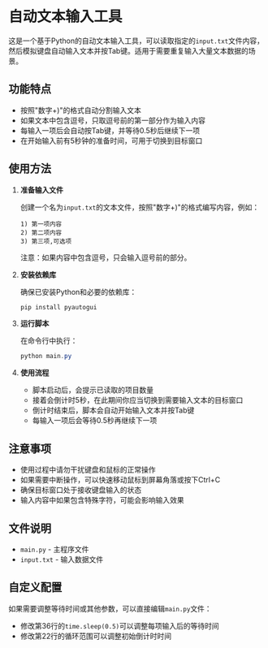 # 自动文本输入工具

这是一个基于Python的自动文本输入工具，可以读取指定的`input.txt`文件内容，然后模拟键盘自动输入文本并按Tab键。适用于需要重复输入大量文本数据的场景。

## 功能特点

- 按照"数字+)"的格式自动分割输入文本
- 如果文本中包含逗号，只取逗号前的第一部分作为输入内容
- 每输入一项后会自动按Tab键，并等待0.5秒后继续下一项
- 在开始输入前有5秒钟的准备时间，可用于切换到目标窗口

## 使用方法

1. **准备输入文件**
   
   创建一个名为`input.txt`的文本文件，按照"数字+)"的格式编写内容，例如：
   ```
   1) 第一项内容
   2) 第二项内容
   3) 第三项,可选项
   ```
   注意：如果内容中包含逗号，只会输入逗号前的部分。

2. **安装依赖库**
   
   确保已安装Python和必要的依赖库：
   ```powershell
   pip install pyautogui
   ```

3. **运行脚本**
   
   在命令行中执行：
   ```powershell
   python main.py
   ```
   
4. **使用流程**
   
   - 脚本启动后，会提示已读取的项目数量
   - 接着会倒计时5秒，在此期间你应当切换到需要输入文本的目标窗口
   - 倒计时结束后，脚本会自动开始输入文本并按Tab键
   - 每输入一项后会等待0.5秒再继续下一项

## 注意事项

- 使用过程中请勿干扰键盘和鼠标的正常操作
- 如果需要中断操作，可以快速移动鼠标到屏幕角落或按下Ctrl+C
- 确保目标窗口处于接收键盘输入的状态
- 输入内容中如果包含特殊字符，可能会影响输入效果

## 文件说明

- `main.py` - 主程序文件
- `input.txt` - 输入数据文件

## 自定义配置

如果需要调整等待时间或其他参数，可以直接编辑`main.py`文件：
- 修改第36行的`time.sleep(0.5)`可以调整每项输入后的等待时间
- 修改第22行的循环范围可以调整初始倒计时时间
